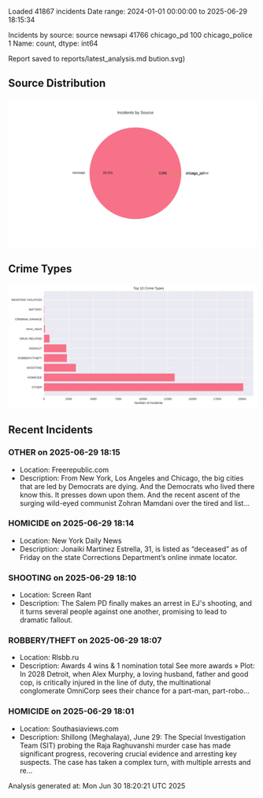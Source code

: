
Loaded 41867 incidents
Date range: 2024-01-01 00:00:00 to 2025-06-29 18:15:34

Incidents by source:
source
newsapi           41766
chicago_pd          100
chicago_police        1
Name: count, dtype: int64

Report saved to reports/latest_analysis.md
bution.svg)

## Source Distribution
![Source Distribution](images/source_distribution.svg)

## Crime Types
![Crime Types](images/crime_types.svg)

## Recent Incidents

### OTHER on 2025-06-29 18:15
- Location: Freerepublic.com
- Description: From New York, Los Angeles and Chicago, the big cities that are led by Democrats are dying. And the Democrats who lived there know this. It presses down upon them. And the recent ascent of the surging wild-eyed communist Zohran Mamdani over the tired and list…


### HOMICIDE on 2025-06-29 18:14
- Location: New York Daily News
- Description: Jonaiki Martinez Estrella, 31, is listed as “deceased” as of Friday on the state Corrections Department’s online inmate locator.


### SHOOTING on 2025-06-29 18:10
- Location: Screen Rant
- Description: The Salem PD finally makes an arrest in EJ's shooting, and it turns several people against one another, promising to lead to dramatic fallout.


### ROBBERY/THEFT on 2025-06-29 18:07
- Location: Rlsbb.ru
- Description: Awards 4 wins & 1 nomination total See more awards » Plot: In 2028 Detroit, when Alex Murphy, a loving husband, father and good cop, is critically injured in the line of duty, the multinational conglomerate OmniCorp sees their chance for a part-man, part-robo…


### HOMICIDE on 2025-06-29 18:01
- Location: Southasiaviews.com
- Description: Shillong (Meghalaya), June 29: The Special Investigation Team (SIT) probing the Raja Raghuvanshi murder case has made significant progress, recovering crucial evidence and arresting key suspects. The case has taken a complex turn, with multiple arrests and re…

Analysis generated at: Mon Jun 30 18:20:21 UTC 2025
